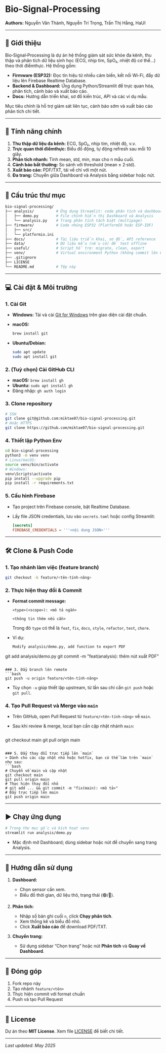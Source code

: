 # Bio-Signal-Processing

**Authors:** Nguyễn Văn Thành, Nguyễn Trí Trọng, Trần Thị Hằng, HaUI

---

## 📘 Giới thiệu

Bio‑Signal‑Processing là dự án hệ thống giám sát sức khỏe đa kênh, thu thập và phân tích dữ liệu sinh học (ECG, nhịp tim, SpO₂, nhiệt độ cơ thể…) theo thời điểmthực. Hệ thống gồm:

* **Firmware (ESP32):** Đọc tín hiệu từ nhiều cảm biến, kết nối Wi-Fi, đẩy dữ liệu lên Firebase Realtime Database.
* **Backend & Dashboard:** Ứng dụng Python/Streamlit để trực quan hóa, phân tích, cảnh báo và xuất báo cáo.
* **Docs:** Hướng dẫn triển khai, sơ đồ kiến trúc, API và các ví dụ mẫu.

Mục tiêu chính là hỗ trợ giám sát liên tục, cảnh báo sớm và xuất báo cáo phân tích chi tiết.

---

## 🚀 Tính năng chính

1. **Thu thập dữ liệu đa kênh:** ECG, SpO₂, nhịp tim, nhiệt độ, v.v.
2. **Trực quan thời điểmthực:** Biểu đồ động, tự động refresh sau mỗi 10 giây.
3. **Phân tích nhanh:** Tính mean, std, min, max cho n mẫu cuối.
4. **Cảnh báo bất thường:** So sánh với threshold (mean ± 2·std).
5. **Xuất báo cáo:** PDF/TXT, tải về chỉ với một nút.
6. **Đa trang:** Chuyển giữa Dashboard và Analysis bằng sidebar hoặc nút.

---

## 📂 Cấu trúc thư mục

```bash
bio-signal-processing/
├── analysis/          # Ứng dụng Streamlit: code phân tích và dashboard
│   ├── demo.py        # File chính hiển thị Dashboard và Analysis
│   └── analysis.py    # Trang phân tích tách biệt (multipage)
├── firmware/          # Code nhúng ESP32 (PlatformIO hoặc ESP-IDF)
│   ├── src/
│   └── platformio.ini
├── docs/              # Tài liệu triển khai, sơ đồ, API reference
├── data/              # Dữ liệu mẫu (nếu có) để test offline
├── useful/            # Script hỗ trợ: migrate, clean, export
├── venv/              # Virtual environment Python (không commit lên Git)
├── .gitignore
├── LICENSE
└── README.md          # Tệp này
```

---

## 💻 Cài đặt & Môi trường

### 1. Cài Git

* **Windows:** Tải và cài [Git for Windows](https://gitforwindows.org/) trên giao diện cài đặt chuẩn.
* **macOS:**

  ```bash
  brew install git
  ```
* **Ubuntu/Debian:**

  ```bash
  sudo apt update
  sudo apt install git
  ```

### 2. (Tuỳ chọn) Cài GitHub CLI

* **macOS:** `brew install gh`
* **Ubuntu:** `sudo apt install gh`
* Đăng nhập: `gh auth login`

### 3. Clone repository

```bash
# SSH
git clone git@github.com:miktae07/bio-signal-processing.git
# Hoặc HTTPS
git clone https://github.com/miktae07/bio-signal-processing.git
```

### 4. Thiết lập Python Env

```bash
cd bio-signal-processing
python3 -m venv venv
# Linux/macOS:
source venv/bin/activate
# Windows:
venv\Scripts\activate
pip install --upgrade pip
pip install -r requirements.txt
```

### 5. Cấu hình Firebase

* Tạo project trên Firebase console, bật Realtime Database.
* Lấy file JSON credentials, lưu vào `secrets.toml` hoặc config Streamlit:

  ```toml
  [secrets]
  FIREBASE_CREDENTIALS = '''<nội dung JSON>'''
  ```

---

## 🛠️ Clone & Push Code

### 1. Tạo nhánh làm việc (feature branch)

```bash
git checkout -b feature/<tên-tính-năng>
```

### 2. Thực hiện thay đổi & Commit

* **Format commit message:**

  ```text
  <type>(<scope>): <mô tả ngắn>

  <thông tin thêm nếu cần>
  ```

  Trong đó `type` có thể là `feat`, `fix`, `docs`, `style`, `refactor`, `test`, `chore`.

* Ví dụ:

  ```bash
  Modify analysis/demo.py, add function to export PDF
  ```

git add analysis/demo.py
git commit -m "feat(analysis): thêm nút xuất PDF"

````

### 3. Đẩy branch lên remote
```bash
git push -u origin feature/<tên-tính-năng>
````

* Tùy chọn `-u` giúp thiết lập upstream, từ lần sau chỉ cần `git push` hoặc `git pull`.

### 4. Tạo Pull Request và Merge vào `main`

* Trên GitHub, open Pull Request từ `feature/<tên-tính-năng>` về `main`.
* Sau khi review & merge, local bạn cần cập nhật nhánh `main`:

  ```bash
  ```

git checkout main
git pull origin main

````

### 5. Đẩy thay đổi trực tiếp lên `main`
> Dành cho các cập nhật nhỏ hoặc hotfix, bạn có thể làm trên `main` như sau:
```bash
# Chuyển về main và cập nhật
git checkout main
git pull origin main
# Thực hiện thay đổi nhỏ
# git add ... && git commit -m "fix(main): <mô tả>"
# Đẩy trực tiếp lên main
git push origin main
````

---

## ▶️ Chạy ứng dụng

```bash
# Trong thư mục gốc và kích hoạt venv
streamlit run analysis/demo.py
```

* Mặc định mở Dashboard; dùng sidebar hoặc nút để chuyển sang trang Analysis.

---

## 📝 Hướng dẫn sử dụng

1. **Dashboard:**

   * Chọn sensor cần xem.
   * Biểu đồ thời gian, dữ liệu thô, trạng thái (🟢/🔴).
2. **Phân tích:**

   * Nhập số bản ghi cuối `n`, click **Chạy phân tích**.
   * Xem thống kê và biểu đồ nhỏ.
   * Click **Xuất báo cáo** để download PDF/TXT.
3. **Chuyển trang:**

   * Sử dụng sidebar “Chọn trang” hoặc nút **Phân tích** và **Quay về Dashboard**.

---

## 🤝 Đóng góp

1. Fork repo này
2. Tạo nhánh `feature/<tên>`
3. Thực hiện commit với format chuẩn
4. Push và tạo Pull Request

---

## 📃 License

Dự án theo **MIT License**. Xem file [LICENSE](./LICENSE) để biết chi tiết.

---

*Last updated: May 2025*
